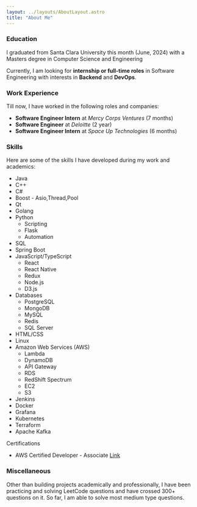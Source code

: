 ```yaml
---
layout: ../layouts/AboutLayout.astro
title: "About Me"
---
```


### Education

I graduated from Santa Clara University this month (June, 2024) with a Masters degree in Computer Science and Engineering 

Currently, I am looking for **internship or full-time roles** in Software Engineering with interests in **Backend** and **DevOps**.

### Work Experience

Till now, I have worked in the following roles and companies:

- **Software Engineer Intern** at *Mercy Corps Ventures* (7 months)
- **Software Engineer** at *Deloitte* (2 year)
- **Software Engineer Intern** at *Space Up Technologies* (6 months)

### Skills

Here are some of the skills I have developed during my work and academics:

- Java
- C++
- C#
- Boost - Asio,Thread,Pool
- Qt
- Golang
- Python
  - Scripting
  - Flask
  - Automation
- SQL
- Spring Boot
- JavaScript/TypeScript
  - React
  - React Native
  - Redux
  - Node.js
  - D3.js
- Databases
  - PostgreSQL
  - MongoDB 
  - MySQL
  - Redis 
  - SQL Server
- HTML/CSS
- Linux
- Amazon Web Services (AWS)
  - Lambda
  - DynamoDB
  - API Gateway
  - RDS
  - RedShift Spectrum
  - EC2
  - S3
- Jenkins
- Docker
- Grafana
- Kubernetes
- Terraform
- Apache Kafka

Certifications
- AWS Certified Developer - Associate [Link](https://www.credly.com/badges/bffdbeae-fa62-446f-92f4-77a446acf300/public_url)

### Miscellaneous

Other than building projects academically and professionally, I have been practicing and solving LeetCode questions and have crossed 300+ questions on it. So far, I am able to solve most medium type questions.